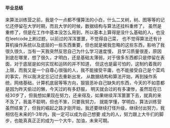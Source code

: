 #### 毕业总结
来算法训练营之前，我是个一点都不懂算法的小白，什么二叉树，树、图等等的记忆还停留在大学时期，而且大学的时候，数据结构与算法还挂科重修了，
虽然是重修了，但是在工作中基本没怎么用到，所以基本上算得是没什么基础的人，也没在leetcode上刷过题，以前过的浑浑噩噩，不觉得自己菜，
也不觉得算法还有计算机操作系统以及底层的一些东西重要，但也就是被我忽略的这些东西，影响了我很久很久，当有一天我突然反思自己为什么学习速度慢，
且学习质量很差，原因到底在哪里，想了很久，才明白，还是基础太薄弱，对于很多东西都只是停留在表面，对于底层是如何实现和运转的并不知道，
但这也是最可怕的，这制约着我的上限，而我又是一个自尊心很强的人，我不能接受平庸，也不能接受自己是个菜鸡的事实，所以我决定忘记过去重新出发，
从数据结构和算法开始，再到操作系统，网络基础，计算机底层等等方向，狠狠恶补自己缺失的东西，今天的不如意都是因为昨天偷过的懒，今天过的有多舒服，
明天就会过的有多凄惨，虽然现在已经30岁了，但我想如果现在努力，还来得及，如果继续浑浑噩噩下去，就真的来不及了，我虽不聪明，但也不笨，只要我努力，
就能学懂，学明白，算法训练营虽然结束了，但我的崛起之路才刚开始，我还要继续打怪升级，继续付出努力，我相信在未来的1-3年内，我一定可以成为自己想要
成为的人，努力跟上大牛们的脚步，也能真真正正的成为一个大牛，加油，未来可期。